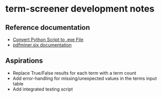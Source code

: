 # term-screener development notes

## Reference documentation
- [Convert Python Script to .exe File](https://www.geeksforgeeks.org/convert-python-script-to-exe-file/)
- [pdfminer.six documentation](https://pdfminersix.readthedocs.io/en/latest/)

## Aspirations
- Replace True/False results for each term with a term count
- Add error-handling for missing/unexpected values in the terms input table
- Add integrated testing script
